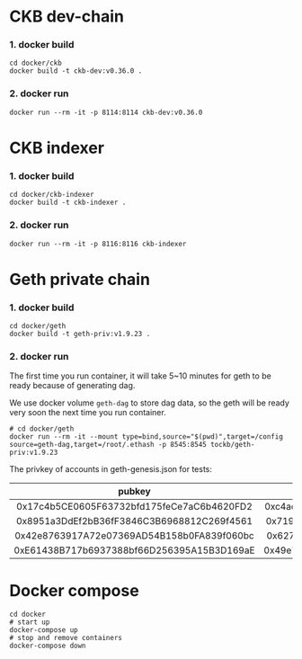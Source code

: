 # CKB dev-chain

### 1. docker build
```shell script
cd docker/ckb
docker build -t ckb-dev:v0.36.0 . 
```
### 2. docker run
```shell script
docker run --rm -it -p 8114:8114 ckb-dev:v0.36.0
```

# CKB indexer

### 1. docker build
```shell script
cd docker/ckb-indexer
docker build -t ckb-indexer . 
```
### 2. docker run
```shell script
docker run --rm -it -p 8116:8116 ckb-indexer
```

# Geth private chain



### 1. docker build
```shell script
cd docker/geth
docker build -t geth-priv:v1.9.23 . 
```
### 2. docker run

The first time you run container, it will take 5~10 minutes for geth to be ready because of generating dag.

We use docker volume `geth-dag` to store dag data, so the geth will be ready very soon the next time you run container. 

```shell script
# cd docker/geth
docker run --rm -it --mount type=bind,source="$(pwd)",target=/config source=geth-dag,target=/root/.ethash -p 8545:8545 tockb/geth-priv:v1.9.23
```

The privkey of accounts in geth-genesis.json for tests:

| pubkey | privkey |
| :----: | :-----: |
| 0x17c4b5CE0605F63732bfd175feCe7aC6b4620FD2 | 0xc4ad657963930fbff2e9de3404b30a4e21432c89952ed430b56bf802945ed37a |
| 0x8951a3DdEf2bB36fF3846C3B6968812C269f4561 | 0x719e94ec5d2ecef67b5878503ffd6e1e0e2fe7a52ddd55c436878cb4d52d376d |
| 0x42e8763917A72e07369AD54B158b0FA839f060bc | 0x627ed509aa9ef55858d01453c62f44287f639a4fa5a444af150f333b6010a3b6 |
| 0xE61438B717b6937388bf66D256395A15B3D169aE | 0x49e7074797d83cbb93b23877f99a8cecd6f79181f1236f095671017b2edc64c2 |

# Docker compose

```shell script
cd docker
# start up
docker-compose up
# stop and remove containers
docker-compose down
```
